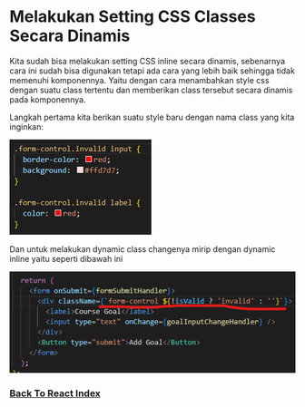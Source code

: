 # Melakukan Setting CSS Classes Secara Dinamis

Kita sudah bisa melakukan setting CSS inline secara dinamis, sebenarnya cara ini sudah bisa digunakan tetapi ada cara yang lebih baik sehingga tidak memenuhi komponennya. Yaitu dengan cara menambahkan style css dengan suatu class tertentu dan memberikan class tersebut secara dinamis pada komponennya.

Langkah pertama kita berikan suatu style baru dengan nama class yang kita inginkan:

![New CSS For Dynamic Class](../../images/new-css-for-dynamic-class.png)

Dan untuk melakukan dynamic class changenya mirip dengan dynamic inline yaitu seperti dibawah ini

![Dynamic Class Change](../../images/dynamic-class-change.png)

### [Back To React Index](../../README.md)
